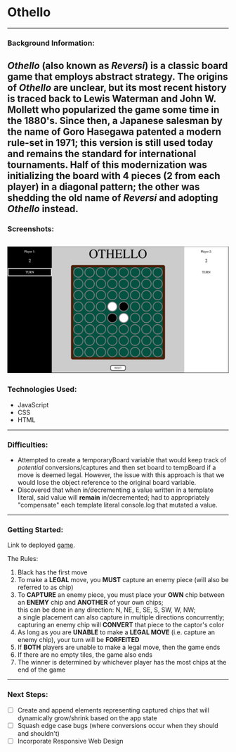 # Othello
---
### Background Information:
*Othello* (also known as *Reversi*) is a classic board game that employs abstract strategy. The origins of *Othello* are unclear, but its most recent history is traced back to Lewis Waterman and John W. Mollett who popularized the game some time in the 1880's. Since then, a Japanese salesman by the name of Goro Hasegawa patented a modern rule-set in 1971; this version is still used today and remains the standard for international tournaments. Half of this modernization was initializing the board with 4 pieces (2 from each player) in a diagonal pattern; the other was shedding the old name of *Reversi* and adopting *Othello* instead.
---
### Screenshots:
![Othello Screenshot](images/OthelloSS.png)
---
### Technologies Used:
- JavaScript
- CSS
- HTML
---
### Difficulties:
- Attempted to create a temporaryBoard variable that would keep track of *potential* conversions/captures and then set board to tempBoard if a move is deemed legal. However, the issue with this approach is that we would lose the object reference to the original board variable.
- Discovered that when in/decrementing a value written in a template literal, said value will **remain** in/decremented; had to appropriately "compensate" each template literal console.log that mutated a value. 
---
### Getting Started:
Link to deployed [game](https://pages.git.generalassemb.ly/chung972/SEI-Project-1/).

The Rules:
1. Black has the first move
2. To make a **LEGAL** move, you **MUST** capture an enemy piece (will also be referred to as chip)
3. To **CAPTURE** an enemy piece, you must place your **OWN** chip between an **ENEMY** chip and **ANOTHER** of your own chips;\
this can be done in any direction: N, NE, E, SE, S, SW, W, NW;\
a single placement can also capture in multiple directions concurrently;\
capturing an enemy chip will **CONVERT** that piece to the captor's color
4. As long as you are **UNABLE** to make a **LEGAL MOVE** (i.e. capture an enemy chip), your turn will be **FORFEITED**
5. If **BOTH** players are unable to make a legal move, then the game ends
6. If there are no empty tiles, the game also ends
7. The winner is determined by whichever player has the most chips at the end of the game
---
### Next Steps:
- [ ] Create and append elements representing captured chips that will dynamically grow/shrink based on the app state
- [ ] Squash edge case bugs (where conversions occur when they should and shouldn't)
- [ ] Incorporate Responsive Web Design
